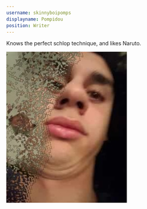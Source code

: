 ```yaml
---
username: skinnyboipomps
displayname: Pompidou
position: Writer
---
```

Knows the perfect schlop technique, and likes Naruto.

![Phat necc fading.](/assets/images/user_dp/big-nuts-steph.jpg)